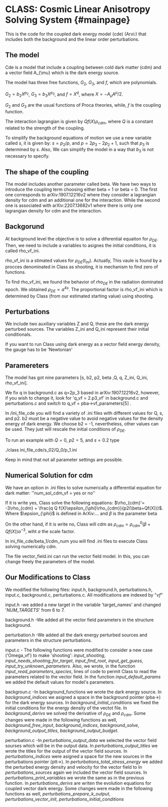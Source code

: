 CLASS: Cosmic Linear Anisotropy Solving System  {#mainpage}
==============================================


This is the code for the coupled dark energy model (cde) (Arxi:) that includes both the background and the linear order perturbations.

The model
---------------------------

Cde is a model that include a coupling between cold dark matter (cdm) and a vector field A_{\mu} which is the dark energy source. 

The model has three free functions, $G_{2}$, $G_{3}$, and $f$, which are polynomials. 
 
$G_{2} = b_{2}X^{p_{2}}$, $G_{3} = b_{3}X^{p_{3}}$, and $f = X^{q}$, where $X = -A_{\mu}A^{\mu}/2$. 

$G_{2}$ and $G_{3}$ are the usual functions of Proca theories, while, $f$ is the coupling function. 

The interaction lagrangian is given by $Q f(X)\rho_{cdm}$, where $Q$ is a constant related to the strength of the coupling. 

To simplify the background equations of motion we use a new variable called $s$, it is given by:  $s = p_{2}/p$,  and $p = 2p_{3}-2p_{2}+1$, such that $p_{3}$ is determined by $s$.
Also, We can simplify the model in a way that $b_{3}$ is not necessary to specify.


The shape of the coupling
-------------------------
The model includes another parameter called beta. We have two ways to introduce the coupling term choosing either beta = 1 or beta = 0. The first one corresponds to arXiv:1907.12216v2 where they consider a lagrangian density for cdm and an additional one for the interaction. While the second one is associated with arXiv:2207.13682v1 where there is only one lagrangian density for cdm and the interaction.  

Backgorund
-----------------------
At background level the objective is to solve a diferential equaiton for $\rho_{DE}$. Then, we need to include a variables to asignes the initial conditions, it is called rho_vf_ini. 

rho_vf_ini is a stimated values for $\rho_{DE}(t_{ini})$. Actually, This vaule is found by a procces denominated in Class as shooting, it is mechanism to find zero of functions.    


To find rho_vf_ini, we found the behavior of $rho_{DE}$ in the radiation dominated epoch. We obtained $\rho_{DE} \propto a^{4s}$. The proportional factor is rho_vf_ini which is determined by Class (from our estimated starting value) using shooting. 



Perturbations
-----------------------
We include two auxiliary variables $\mathrm{Z}$ and $\mathrm{Q}$, these are the dark energy perturbed sources. The variables Z_ini and Q_ini represent their initial conditionals.  

If you want to run Class using dark energy as a vector field energy density, the gauge has to be 'Newtonian'


Paramereters
-----------------------
The model has got nine parameters [s, b2, p2, beta ,Q, q, Z_ini, Q_ini, rho_vf_ini].

We fix q in background.c as q=2p_3 based in arXiv:1907.12216v2, however, if you wish to change it, look for 'q_vf = 2.p3_vf' in background.c and perturbations.c and switch to
q_vf  =  pba->vf_parameters[5] .  

In /ini_file_cde you will find a variety of .ini files with different values for Q, s, and p2. b2 must be a negative value to avoid negative values for the density energy of dark energy. We choose b2 = -1, nevertheless, other values can be used. They just will rescale the initial conditions of $\rho_{DE}$.


To run an example with $Q = 0$, $p2 = 5$, and $s=0.2$  type 

./class ini_file_cde/s_02/Q_0/p_1.ini 

Keep in mind that not all parameter settings are possible.   


Numerical Solution for cdm
-------------------------------

We have an option in .ini files to solve numerically a differential equation for dark matter:
''num_sol_cdm_vf = yes or no''

If it is write yes, Class solve the following equations: $\rho_{cdm}'= -3\rho_{cdm} + \frac{q Q f(X)\epsilon_{\phi}\rho_{cdm}}{p2(\beta+Qf(X))}$.
Where $\epsion_{\phi}$ is defined in ArXiv:... and $\beta$ is the parameter beta 

On the other hand, if it is write no, Class will cdm as $\rho_{cdm} = \rho_{cdm}^{0}(\beta + Qf(X))a^{-3}$, wiht $a$ the scale factor. 


In ini_file_cde/beta_1/cdm_num you will find .ini files to execute Class solving numerically cdm. 


The file vector_field.ini can run the vector field model. In this, you can change freely the parameters of the model. 


Our Modifications to Class
----------------------

We modified the following files: input.h, background.h, perturbations.h, input.c, background.c, perturbations.c. All modifications are indexed by "_vf_" 


input.h -we added a new target in the variable 'target_names' and changed '_NUM_TARGETS_' from 6 to 7.  

background.h -We added all the vector field parameters in the structure background.

perturbation.h -We added all the dark energy perturbed sources and parameters in the structure perturbations.

input.c - The following functions were modified to consider a new case ('Omega_vf') to make 'shooting': _input_shooting_, _input_needs_shooting_for_target_, _input_find_root_, _input_get_guess_, _input_try_unknown_parameters_.
Also, we wrote, in the function _input_read_parameters_species_, lines of code to permit Class to read the parameters related to the vector field. In the function _input_default_params_ we added the default values for model's parameters.

backgroun.c -In background_functions we wrote the dark energy source. 
In _background_indices_ we asigned a space in the background pointer (pba->) for the dark energy sources. 
In _background_initial_conditions_ we fixed the initial conditions for the energy density of the vectot file. 
In _background_derivs_ we solved the derivative of $\rho_{DE}$ and $\rho_{cdm}$.
Some changes were made in the following functions as well, _background_free_input_, _background_indices_, _background_solve_, _background_output_titles_, _background_output_budget_.

perturbation.c -In _perturbations_output_data_ we selected the vector field sourses which will be in the output data.
In _perturbations_output_titles_ we wrote the titles for the output of the vector field sources. 
In _perturbations_indices_ were asigned a space for the new sources in the perturbations pointer (ptt->).
In _perturbations_total_stress_energy_ we added the perturbed energy density and velocity for the vector field to 
In _perturbations_sources_ again we included the vector field sources. 
In _perturbations_print_variables_ we wrote the same as in the previous function.
In _perturbations_derivs_ are writen the evolution equations for coupled vector dark energy.
Some changes were made in the following functions as well, _perturbations_prepare_k_output_, _perturbations_vector_init_, _perturbations_initial_conditions_